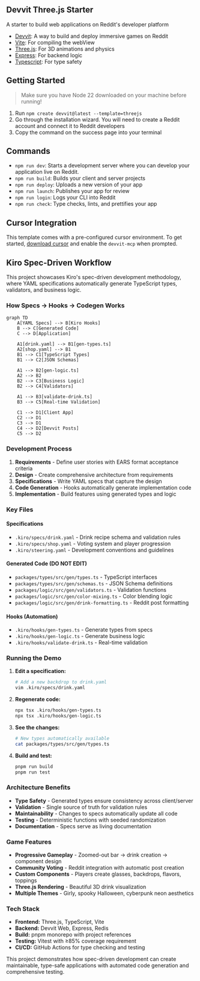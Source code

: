 ## Devvit Three.js Starter

A starter to build web applications on Reddit's developer platform

- [Devvit](https://developers.reddit.com/): A way to build and deploy immersive games on Reddit
- [Vite](https://vite.dev/): For compiling the webView
- [Three.js](https://threejs.org/): For 3D animations and physics
- [Express](https://expressjs.com/): For backend logic
- [Typescript](https://www.typescriptlang.org/): For type safety

## Getting Started

> Make sure you have Node 22 downloaded on your machine before running!

1. Run `npm create devvit@latest --template=threejs`
2. Go through the installation wizard. You will need to create a Reddit account and connect it to Reddit developers
3. Copy the command on the success page into your terminal

## Commands

- `npm run dev`: Starts a development server where you can develop your application live on Reddit.
- `npm run build`: Builds your client and server projects
- `npm run deploy`: Uploads a new version of your app
- `npm run launch`: Publishes your app for review
- `npm run login`: Logs your CLI into Reddit
- `npm run check`: Type checks, lints, and prettifies your app

## Cursor Integration

This template comes with a pre-configured cursor environment. To get started, [download cursor](https://www.cursor.com/downloads) and enable the `devvit-mcp` when prompted.

## Kiro Spec-Driven Workflow

This project showcases Kiro's spec-driven development methodology, where YAML specifications automatically generate TypeScript types, validators, and business logic.

### How Specs → Hooks → Codegen Works

```mermaid
graph TD
    A[YAML Specs] --> B[Kiro Hooks]
    B --> C[Generated Code]
    C --> D[Application]
    
    A1[drink.yaml] --> B1[gen-types.ts]
    A2[shop.yaml] --> B1
    B1 --> C1[TypeScript Types]
    B1 --> C2[JSON Schemas]
    
    A1 --> B2[gen-logic.ts]
    A2 --> B2
    B2 --> C3[Business Logic]
    B2 --> C4[Validators]
    
    A1 --> B3[validate-drink.ts]
    B3 --> C5[Real-time Validation]
    
    C1 --> D1[Client App]
    C2 --> D1
    C3 --> D1
    C4 --> D2[Devvit Posts]
    C5 --> D2
```

### Development Process

1. **Requirements** - Define user stories with EARS format acceptance criteria
2. **Design** - Create comprehensive architecture from requirements  
3. **Specifications** - Write YAML specs that capture the design
4. **Code Generation** - Hooks automatically generate implementation code
5. **Implementation** - Build features using generated types and logic

### Key Files

#### Specifications
- `.kiro/specs/drink.yaml` - Drink recipe schema and validation rules
- `.kiro/specs/shop.yaml` - Voting system and player progression
- `.kiro/steering.yaml` - Development conventions and guidelines

#### Generated Code (DO NOT EDIT)
- `packages/types/src/gen/types.ts` - TypeScript interfaces
- `packages/types/src/gen/schemas.ts` - JSON Schema definitions
- `packages/logic/src/gen/validators.ts` - Validation functions
- `packages/logic/src/gen/color-mixing.ts` - Color blending logic
- `packages/logic/src/gen/drink-formatting.ts` - Reddit post formatting

#### Hooks (Automation)
- `.kiro/hooks/gen-types.ts` - Generate types from specs
- `.kiro/hooks/gen-logic.ts` - Generate business logic
- `.kiro/hooks/validate-drink.ts` - Real-time validation

### Running the Demo

1. **Edit a specification:**
   ```bash
   # Add a new backdrop to drink.yaml
   vim .kiro/specs/drink.yaml
   ```

2. **Regenerate code:**
   ```bash
   npx tsx .kiro/hooks/gen-types.ts
   npx tsx .kiro/hooks/gen-logic.ts
   ```

3. **See the changes:**
   ```bash
   # New types automatically available
   cat packages/types/src/gen/types.ts
   ```

4. **Build and test:**
   ```bash
   pnpm run build
   pnpm run test
   ```

### Architecture Benefits

- **Type Safety** - Generated types ensure consistency across client/server
- **Validation** - Single source of truth for validation rules
- **Maintainability** - Changes to specs automatically update all code
- **Testing** - Deterministic functions with seeded randomization
- **Documentation** - Specs serve as living documentation

### Game Features

- **Progressive Gameplay** - Zoomed-out bar → drink creation → component design
- **Community Voting** - Reddit integration with automatic post creation
- **Custom Components** - Players create glasses, backdrops, flavors, toppings
- **Three.js Rendering** - Beautiful 3D drink visualization
- **Multiple Themes** - Girly, spooky Halloween, cyberpunk neon aesthetics

### Tech Stack

- **Frontend:** Three.js, TypeScript, Vite
- **Backend:** Devvit Web, Express, Redis
- **Build:** pnpm monorepo with project references
- **Testing:** Vitest with ≥85% coverage requirement
- **CI/CD:** GitHub Actions for type checking and testing

This project demonstrates how spec-driven development can create maintainable, type-safe applications with automated code generation and comprehensive testing.
